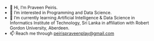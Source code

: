 - 👋 Hi, I’m Praveen Peiris.
- 👀 I’m interested in Programming and Data Science.
- 🌱 I’m currently learning Artificial Intelligence & Data Science in Informatics Institute of Technology, Sri Lanka in affiliation with Robert Gordon University, Aberdeen.
- 📫 Reach me through peirispraveenplay@gmail.com
